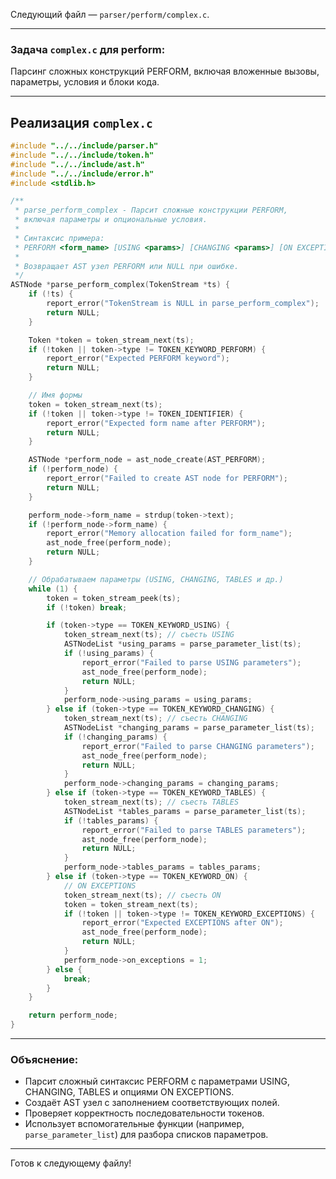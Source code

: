 Следующий файл — `parser/perform/complex.c`.

---

### Задача `complex.c` для perform:

Парсинг сложных конструкций PERFORM, включая вложенные вызовы, параметры, условия и блоки кода.

---

## Реализация `complex.c`

```c
#include "../../include/parser.h"
#include "../../include/token.h"
#include "../../include/ast.h"
#include "../../include/error.h"
#include <stdlib.h>

/**
 * parse_perform_complex - Парсит сложные конструкции PERFORM,
 * включая параметры и опциональные условия.
 *
 * Синтаксис примера:
 * PERFORM <form_name> [USING <params>] [CHANGING <params>] [ON EXCEPTIONS] [TABLES <tables>] [WHERE <condition>].
 *
 * Возвращает AST узел PERFORM или NULL при ошибке.
 */
ASTNode *parse_perform_complex(TokenStream *ts) {
    if (!ts) {
        report_error("TokenStream is NULL in parse_perform_complex");
        return NULL;
    }

    Token *token = token_stream_next(ts);
    if (!token || token->type != TOKEN_KEYWORD_PERFORM) {
        report_error("Expected PERFORM keyword");
        return NULL;
    }

    // Имя формы
    token = token_stream_next(ts);
    if (!token || token->type != TOKEN_IDENTIFIER) {
        report_error("Expected form name after PERFORM");
        return NULL;
    }

    ASTNode *perform_node = ast_node_create(AST_PERFORM);
    if (!perform_node) {
        report_error("Failed to create AST node for PERFORM");
        return NULL;
    }

    perform_node->form_name = strdup(token->text);
    if (!perform_node->form_name) {
        report_error("Memory allocation failed for form_name");
        ast_node_free(perform_node);
        return NULL;
    }

    // Обрабатываем параметры (USING, CHANGING, TABLES и др.)
    while (1) {
        token = token_stream_peek(ts);
        if (!token) break;

        if (token->type == TOKEN_KEYWORD_USING) {
            token_stream_next(ts); // съесть USING
            ASTNodeList *using_params = parse_parameter_list(ts);
            if (!using_params) {
                report_error("Failed to parse USING parameters");
                ast_node_free(perform_node);
                return NULL;
            }
            perform_node->using_params = using_params;
        } else if (token->type == TOKEN_KEYWORD_CHANGING) {
            token_stream_next(ts); // съесть CHANGING
            ASTNodeList *changing_params = parse_parameter_list(ts);
            if (!changing_params) {
                report_error("Failed to parse CHANGING parameters");
                ast_node_free(perform_node);
                return NULL;
            }
            perform_node->changing_params = changing_params;
        } else if (token->type == TOKEN_KEYWORD_TABLES) {
            token_stream_next(ts); // съесть TABLES
            ASTNodeList *tables_params = parse_parameter_list(ts);
            if (!tables_params) {
                report_error("Failed to parse TABLES parameters");
                ast_node_free(perform_node);
                return NULL;
            }
            perform_node->tables_params = tables_params;
        } else if (token->type == TOKEN_KEYWORD_ON) {
            // ON EXCEPTIONS
            token_stream_next(ts); // съесть ON
            token = token_stream_next(ts);
            if (!token || token->type != TOKEN_KEYWORD_EXCEPTIONS) {
                report_error("Expected EXCEPTIONS after ON");
                ast_node_free(perform_node);
                return NULL;
            }
            perform_node->on_exceptions = 1;
        } else {
            break;
        }
    }

    return perform_node;
}
```

---

### Объяснение:

* Парсит сложный синтаксис PERFORM с параметрами USING, CHANGING, TABLES и опциями ON EXCEPTIONS.
* Создаёт AST узел с заполнением соответствующих полей.
* Проверяет корректность последовательности токенов.
* Использует вспомогательные функции (например, `parse_parameter_list`) для разбора списков параметров.

---

Готов к следующему файлу!
